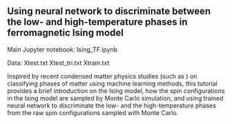 ## Using neural network to discriminate between the low- and high-temperature phases in ferromagnetic Ising model

Main Jupyter notebook: Ising_TF.ipynb

Data:
Xtest.txt
Xtest_tri.txt
Xtrain.txt

Inspired by recent condensed matter physics studies (such as ) on classifying phases of matter using machine learning methods, this tutorial provides a brief introduction on the Ising model, how the spin configurations in the Ising model are sampled by Monte Carlo simulation, and using trained neural network to discriminate the low- and the high-temperature phases from the raw spin configurations sampled with Monte Carlo.
